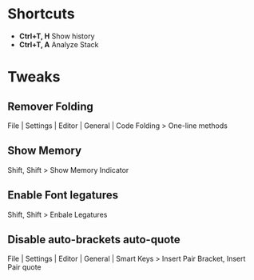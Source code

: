 # Shortcuts
* **Ctrl+T, H** Show history
* **Ctrl+T, A** Analyze Stack

# Tweaks
## Remover Folding
 File | Settings | Editor | General | Code Folding > One-line methods

## Show Memory
Shift, Shift > Show Memory Indicator 

## Enable Font legatures
Shift, Shift > Enbale Legatures

## Disable auto-brackets auto-quote
File | Settings | Editor | General | Smart Keys > Insert Pair Bracket, Insert Pair quote
